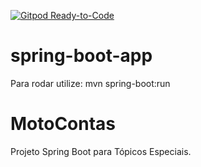[![Gitpod Ready-to-Code](https://img.shields.io/badge/Gitpod-Ready--to--Code-red?logo=gitpod)](https://gitpod.io/#https://github.com/JoeReis1983/MotoContas)

# spring-boot-app


Para rodar utilize: mvn spring-boot:run

# MotoContas
Projeto Spring Boot para Tópicos Especiais.
